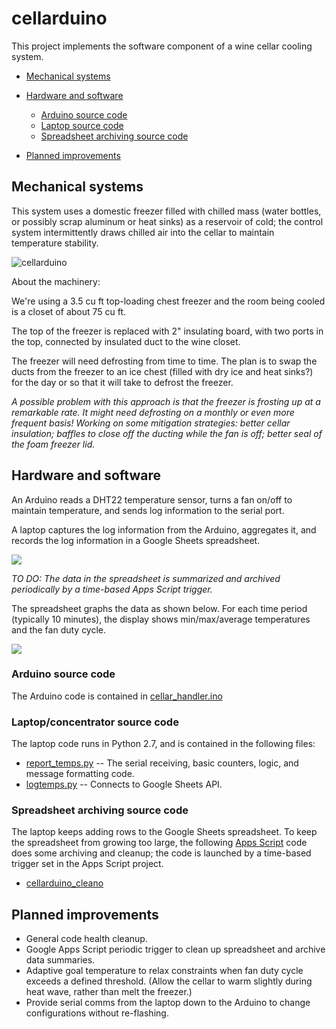 # cellarduino

This project implements the software component of a wine cellar cooling system.

* [Mechanical systems](#user-content-mechanical-systems)

* [Hardware and software](#user-content-hardware-and-software)
    * [Arduino source code](#user-content-arduino-source-code)
    * [Laptop source code](#user-content-laptop-source-code)
    * [Spreadsheet archiving source code](#user-content-spreadsheet-archiving-source-code)
* [Planned improvements](#user-content-planned-improvements)

## Mechanical systems

This system uses a domestic freezer filled with chilled mass (water bottles, or
possibly scrap aluminum or heat sinks) as a reservoir of cold; the
control system intermittently draws chilled air into the cellar to maintain
temperature stability.

![cellarduino](https://user-images.githubusercontent.com/5116094/30630801-ee0aa56c-9d96-11e7-9ad0-f2e42f6eff60.jpg)

About the machinery:

We're using a 3.5 cu ft top-loading chest freezer and the room being
cooled is a closet of about 75 cu ft.

The top of the freezer is replaced with 2" insulating board, with two
ports in the top, connected by insulated duct to the wine closet.

The freezer will need defrosting from time to time. The plan is to swap the ducts from
the freezer to an ice chest (filled with dry ice and heat sinks?) for the day or so that
it will take to defrost the freezer.

*A possible problem with this approach is that the freezer is frosting up at a remarkable rate.
It might need defrosting on a monthly or even more frequent basis! Working on some mitigation
strategies: better cellar insulation; baffles to close off the ducting while the fan is off;
better seal of the foam freezer lid.*

## Hardware and software

An Arduino reads a DHT22 temperature sensor, turns a fan on/off to maintain
temperature, and sends log information to the serial port.

A laptop captures the log information from the Arduino, aggregates it, and
records the log information in a Google Sheets spreadsheet.

![](https://user-images.githubusercontent.com/5116094/30629921-21f33078-9d93-11e7-8fad-adea6ea4f3e6.png)

*TO DO: The data in the spreadsheet is summarized and archived periodically
by a time-based Apps Script trigger.*

The spreadsheet graphs the data as shown below. For each time period (typically 10 minutes), the display
shows min/max/average temperatures and the fan duty cycle.

![](https://user-images.githubusercontent.com/5116094/30633128-6a16dee8-9d9f-11e7-8dac-6e226ea0e690.png)

### Arduino source code

The Arduino code is contained in [cellar_handler.ino](https://github.com/awfuchs/cellarduino/blob/master/cellar_handler.ino)

### Laptop/concentrator source code
The laptop code runs in Python 2.7, and is contained in the following files:

* [report_temps.py](https://github.com/awfuchs/cellarduino/blob/master/report_temps.py) -- The 
  serial receiving, basic counters, logic, and message formatting code.
* [logtemps.py](https://github.com/awfuchs/cellarduino/blob/master/logtemps.py) -- Connects to Google Sheets API.

### Spreadsheet archiving source code

The laptop keeps adding rows to the Google Sheets spreadsheet. To keep the spreadsheet from growing too large,
the following [Apps Script](https://developers.google.com/apps-script/) code does some archiving and cleanup; the code is launched by a time-based trigger
set in the Apps Script project.

* [cellarduino_cleano](https://github.com/awfuchs/cellarduino/blob/master/cellarduino_cleano.gs)

## Planned improvements

* General code health cleanup.
* Google Apps Script periodic trigger to clean up spreadsheet and archive data summaries.
* Adaptive goal temperature to relax constraints when fan duty cycle exceeds a defined threshold. 
  (Allow the cellar to warm slightly during heat wave, rather than melt the freezer.)
* Provide serial comms from the laptop down to the Arduino to change configurations without re-flashing.
